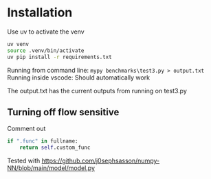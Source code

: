 # Installation
Use uv to activate the venv
```bash
uv venv
source .venv/bin/activate
uv pip install -r requirements.txt
```

Running from command line: `mypy benchmarks\test3.py > output.txt` \
Running inside vscode: Should automatically work

The output.txt has the current outputs from running on test3.py

## Turning off flow sensitive
Comment out
```py
if ".func" in fullname:
    return self.custom_func
```


Tested with https://github.com/j0sephsasson/numpy-NN/blob/main/model/model.py